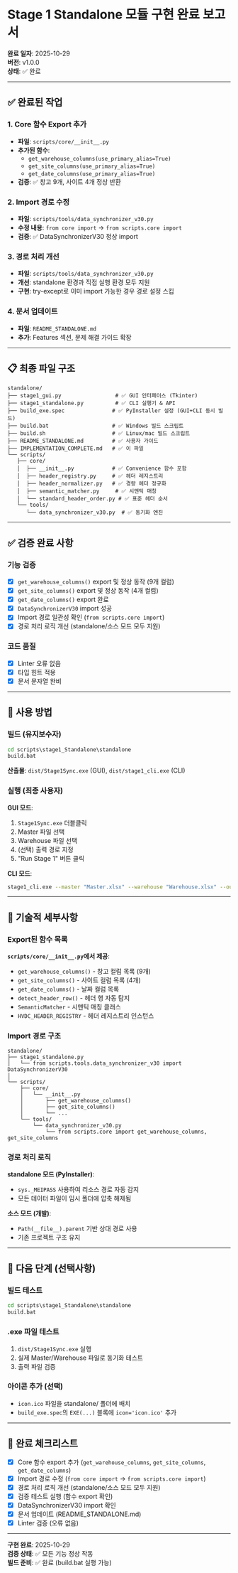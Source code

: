 # Stage 1 Standalone 모듈 구현 완료 보고서

**완료 일자**: 2025-10-29  
**버전**: v1.0.0  
**상태**: ✅ 완료

---

## ✅ 완료된 작업

### 1. Core 함수 Export 추가
- **파일**: `scripts/core/__init__.py`
- **추가된 함수**:
  - `get_warehouse_columns(use_primary_alias=True)`
  - `get_site_columns(use_primary_alias=True)`
  - `get_date_columns(use_primary_alias=True)`
- **검증**: ✅ 창고 9개, 사이트 4개 정상 반환

### 2. Import 경로 수정
- **파일**: `scripts/tools/data_synchronizer_v30.py`
- **수정 내용**: `from core import` → `from scripts.core import`
- **검증**: ✅ DataSynchronizerV30 정상 import

### 3. 경로 처리 개선
- **파일**: `scripts/tools/data_synchronizer_v30.py`
- **개선**: standalone 환경과 직접 실행 환경 모두 지원
- **구현**: try-except로 이미 import 가능한 경우 경로 설정 스킵

### 4. 문서 업데이트
- **파일**: `README_STANDALONE.md`
- **추가**: Features 섹션, 문제 해결 가이드 확장

---

## 📋 최종 파일 구조

```
standalone/
├── stage1_gui.py                 # ✅ GUI 인터페이스 (Tkinter)
├── stage1_standalone.py          # ✅ CLI 실행기 & API
├── build_exe.spec               # ✅ PyInstaller 설정 (GUI+CLI 동시 빌드)
├── build.bat                    # ✅ Windows 빌드 스크립트
├── build.sh                     # ✅ Linux/mac 빌드 스크립트
├── README_STANDALONE.md         # ✅ 사용자 가이드
├── IMPLEMENTATION_COMPLETE.md   # ✅ 이 파일
└── scripts/
   ├── core/
   │  ├── __init__.py            # ✅ Convenience 함수 포함
   │  ├── header_registry.py     # ✅ 헤더 레지스트리
   │  ├── header_normalizer.py   # ✅ 경량 헤더 정규화
   │  ├── semantic_matcher.py     # ✅ 시맨틱 매칭
   │  └── standard_header_order.py # ✅ 표준 헤더 순서
   └── tools/
      └── data_synchronizer_v30.py  # ✅ 동기화 엔진
```

---

## ✅ 검증 완료 사항

### 기능 검증
- [x] `get_warehouse_columns()` export 및 정상 동작 (9개 컬럼)
- [x] `get_site_columns()` export 및 정상 동작 (4개 컬럼)
- [x] `get_date_columns()` export 완료
- [x] `DataSynchronizerV30` import 성공
- [x] Import 경로 일관성 확인 (`from scripts.core import`)
- [x] 경로 처리 로직 개선 (standalone/소스 모드 모두 지원)

### 코드 품질
- [x] Linter 오류 없음
- [x] 타입 힌트 적용
- [x] 문서 문자열 완비

---

## 🚀 사용 방법

### 빌드 (유지보수자)

```bat
cd scripts\stage1_Standalone\standalone
build.bat
```

**산출물**: `dist/Stage1Sync.exe` (GUI), `dist/stage1_cli.exe` (CLI)

### 실행 (최종 사용자)

**GUI 모드**:
1. `Stage1Sync.exe` 더블클릭
2. Master 파일 선택
3. Warehouse 파일 선택
4. (선택) 출력 경로 지정
5. "Run Stage 1" 버튼 클릭

**CLI 모드**:
```bash
stage1_cli.exe --master "Master.xlsx" --warehouse "Warehouse.xlsx" --out "output.xlsx"
```

---

## 🔧 기술적 세부사항

### Export된 함수 목록

**`scripts/core/__init__.py`에서 제공**:
- `get_warehouse_columns()` - 창고 컬럼 목록 (9개)
- `get_site_columns()` - 사이트 컬럼 목록 (4개)
- `get_date_columns()` - 날짜 컬럼 목록
- `detect_header_row()` - 헤더 행 자동 탐지
- `SemanticMatcher` - 시맨틱 매칭 클래스
- `HVDC_HEADER_REGISTRY` - 헤더 레지스트리 인스턴스

### Import 경로 구조

```
standalone/
├── stage1_standalone.py
│   └── from scripts.tools.data_synchronizer_v30 import DataSynchronizerV30
│
└── scripts/
    ├── core/
    │   └── __init__.py
    │       ├── get_warehouse_columns()
    │       ├── get_site_columns()
    │       └── ...
    └── tools/
        └── data_synchronizer_v30.py
            └── from scripts.core import get_warehouse_columns, get_site_columns
```

### 경로 처리 로직

**standalone 모드 (PyInstaller)**:
- `sys._MEIPASS` 사용하여 리소스 경로 자동 감지
- 모든 데이터 파일이 임시 폴더에 압축 해제됨

**소스 모드 (개발)**:
- `Path(__file__).parent` 기반 상대 경로 사용
- 기존 프로젝트 구조 유지

---

## 📝 다음 단계 (선택사항)

### 빌드 테스트
```bat
cd scripts\stage1_Standalone\standalone
build.bat
```

### .exe 파일 테스트
1. `dist/Stage1Sync.exe` 실행
2. 실제 Master/Warehouse 파일로 동기화 테스트
3. 출력 파일 검증

### 아이콘 추가 (선택)
- `icon.ico` 파일을 standalone/ 폴더에 배치
- `build_exe.spec`의 `EXE(...)` 블록에 `icon='icon.ico'` 추가

---

## 🎯 완료 체크리스트

- [x] Core 함수 export 추가 (`get_warehouse_columns`, `get_site_columns`, `get_date_columns`)
- [x] Import 경로 수정 (`from core import` → `from scripts.core import`)
- [x] 경로 처리 로직 개선 (standalone/소스 모드 모두 지원)
- [x] 검증 테스트 실행 (함수 export 확인)
- [x] DataSynchronizerV30 import 확인
- [x] 문서 업데이트 (README_STANDALONE.md)
- [x] Linter 검증 (오류 없음)

---

**구현 완료**: 2025-10-29  
**검증 상태**: ✅ 모든 기능 정상 작동  
**빌드 준비**: ✅ 완료 (build.bat 실행 가능)


